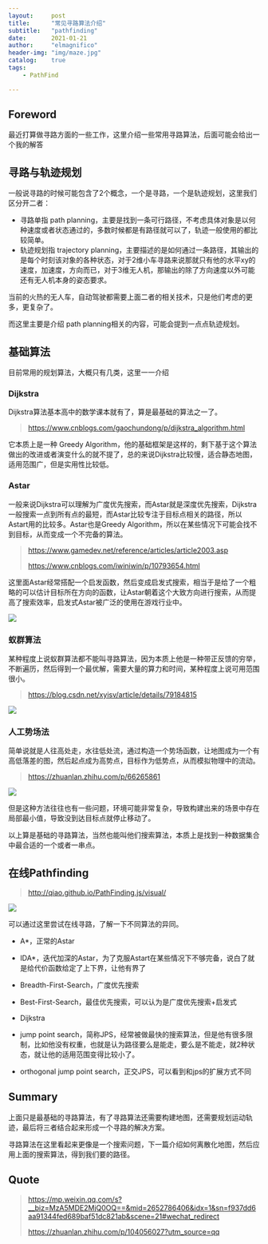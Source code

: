 ```yaml
---
layout:     post
title:      "常见寻路算法介绍"
subtitle:   "pathfinding"
date:       2021-01-21
author:     "elmagnifico"
header-img: "img/maze.jpg"
catalog:    true
tags:
    - PathFind

---
```


## Foreword

最近打算做寻路方面的一些工作，这里介绍一些常用寻路算法，后面可能会给出一个我的解答



## 寻路与轨迹规划

一般说寻路的时候可能包含了2个概念，一个是寻路，一个是轨迹规划，这里我们区分开二者：

- 寻路单指 path planning，主要是找到一条可行路径，不考虑具体对象是以何种速度或者状态通过的，多数时候都是有路径就可以了，轨迹一般使用的都比较简单。
- 轨迹规划指 trajectory planning，主要描述的是如何通过一条路径，其输出的是每个时刻该对象的各种状态，对于2维小车寻路来说那就只有他的水平xy的速度，加速度，方向而已，对于3维无人机，那输出的除了方向速度以外可能还有无人机本身的姿态要求。

当前的火热的无人车，自动驾驶都需要上面二者的相关技术，只是他们考虑的更多，更复杂了。

而这里主要是介绍 path planning相关的内容，可能会提到一点点轨迹规划。



## 基础算法

目前常用的规划算法，大概只有几类，这里一一介绍



### Dijkstra

Dijkstra算法基本高中的数学课本就有了，算是最基础的算法之一了。

> https://www.cnblogs.com/gaochundong/p/dijkstra_algorithm.html

它本质上是一种 Greedy Algorithm，他的基础框架是这样的，剩下基于这个算法做出的改进或者演变什么的就不提了，总的来说Dijkstra比较慢，适合静态地图，适用范围广，但是实用性比较低。



### Astar

一般来说Dijkstra可以理解为广度优先搜索，而Astar就是深度优先搜索，Dijkstra一般搜索一点到所有点的最短，而Astar比较专注于目标点相关的路径，所以Astart用的比较多。Astar也是Greedy Algorithm，所以在某些情况下可能会找不到目标，从而变成一个不完备的算法。

> https://www.gamedev.net/reference/articles/article2003.asp
>
> https://www.cnblogs.com/iwiniwin/p/10793654.html

这里面Astar经常搭配一个启发函数，然后变成启发式搜索，相当于是给了一个粗略的可以估计目标所在方向的函数，让Astar朝着这个大致方向进行搜索，从而提高了搜索效率，启发式Astar被广泛的使用在游戏行业中。

![](https://img.elmagnifico.tech/static/upload/elmagnifico/U1m3seWGtH82VB4.gif)



### 蚁群算法

某种程度上说蚁群算法都不能叫寻路算法，因为本质上他是一种带正反馈的穷举，不断遍历，然后得到一个最优解，需要大量的算力和时间，某种程度上说可用范围很小。

> https://blog.csdn.net/xyisv/article/details/79184815

![](https://img.elmagnifico.tech/static/upload/elmagnifico/EGFBR4gno1XfWkO.png)



### 人工势场法

简单说就是人往高处走，水往低处流，通过构造一个势场函数，让地图成为一个有高低落差的图，然后起点成为高势点，目标作为低势点，从而模拟物理中的流动。

> https://zhuanlan.zhihu.com/p/66265861

![](https://img.elmagnifico.tech/static/upload/elmagnifico/wn1rAlRv2cQhbV8.gif)

但是这种方法往往也有一些问题，环境可能非常复杂，导致构建出来的场景中存在局部最小值，导致没到达目标点就停止移动了。



以上算是基础的寻路算法，当然也能叫他们搜索算法，本质上是找到一种数据集合中最合适的一个或者一串点。



## 在线Pathfinding

> http://qiao.github.io/PathFinding.js/visual/

![](https://img.elmagnifico.tech/static/upload/elmagnifico/P3lgJmceO5zDdwI.png)



可以通过这里尝试在线寻路，了解一下不同算法的异同。

- A*，正常的Astar

- IDA*，迭代加深的Astar，为了克服Astart在某些情况下不够完备，说白了就是给代价函数给定了上下界，让他有界了
- Breadth-First-Search，广度优先搜索
- Best-First-Search，最佳优先搜索，可以认为是广度优先搜索+启发式
- Dijkstra
- jump point search，简称JPS，经常被做最快的搜索算法，但是他有很多限制，比如他没有权重，也就是认为路径要么是能走，要么是不能走，就2种状态，就让他的适用范围变得比较小了。
- orthogonal jump point search，正交JPS，可以看到和jps的扩展方式不同



## Summary

上面只是最基础的寻路算法，有了寻路算法还需要构建地图，还需要规划运动轨迹，最后将三者结合起来形成一个寻路的解决方案。

寻路算法在这里看起来更像是一个搜索问题，下一篇介绍如何离散化地图，然后应用上面的搜索算法，得到我们要的路径。



## Quote

> https://mp.weixin.qq.com/s?__biz=MzA5MDE2MjQ0OQ==&mid=2652786406&idx=1&sn=f937dd6aa91344fed689baf51dc821ab&scene=21#wechat_redirect
>
> https://zhuanlan.zhihu.com/p/104056027?utm_source=qq

